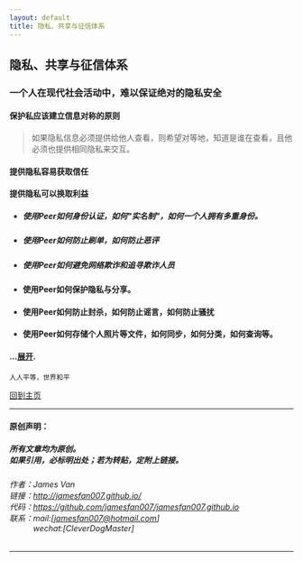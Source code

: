 ```yaml
---
layout: default
title: 隐私、共享与征信体系
---
```


## 隐私、共享与征信体系

### 一个人在现代社会活动中，难以保证绝对的隐私安全
#### 保护私应该建立信息对称的原则
> 如果隐私信息必须提供给他人查看，则希望对等地，知道是谁在查看，且他必须也提供相同隐私来交互。
#### 提供隐私容易获取信任
#### 提供隐私可以换取利益
  - ##### 使用Peer如何身份认证，如何"实名制"，如何一个人拥有多重身份。
  - ##### 使用Peer如何防止刷单，如何防止恶评
  - ##### 使用Peer如何避免网络欺诈和追寻欺诈人员
  - #### 使用Peer如何保护隐私与分享。
  - #### 使用Peer如何防止封杀，如何防止谣言，如何防止骚扰
  - #### 使用Peer如何存储个人照片等文件，如何同步，如何分类，如何查询等。  
#### ...[展开](./docs/20190223_private.html).

```
人人平等，世界和平
```

[回到主页](http://jamesfan007.github.io/)

---

#### 原创声明：

##### 所有文章均为原创。 <br/> 如果引用，必标明出处；若为转贴，定附上链接。

###### 作者：James Van <br/> 链接：http://jamesfan007.github.io/ <br/> 代码：https://github.com/jamesfan007/jamesfan007.github.io <br/> 联系：mail:[jamesfan007@hotmail.com]  <br/> &emsp;&emsp;&emsp;wechat:[CleverDogMaster]

---
